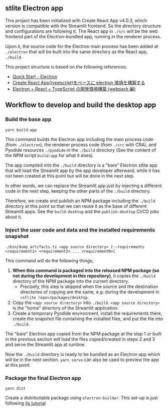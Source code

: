 ## stlite Electron app

This project has been initialized with Create React App v4.0.3, which version is compatible with the Streamlit frontend.
So the directory structure and configurations are following it.
The React app in `./src` will be the web frontend part of the Electron-bundled app, running in the renderer process.

Upon it, the source code for the Electron main process has been added at `./electron` that will be built into the same directory as the React app, `./build`.

This project structure is based on the following references.

- [Quick Start - Electron](https://www.electronjs.org/docs/latest/tutorial/quick-start)
- [Create React App(typescript)をベースに electron 環境を構築する](https://zenn.dev/niwaringo/articles/af693596ef948e)
- [Electron + React + TypeScript の開発環境構築 (webpack 編)](https://zenn.dev/sprout2000/articles/5d7b350c2e85bc)

## Workflow to develop and build the desktop app

### Build the base app

```sh
yarn build:app
```

This command builds the Electron app including the main process code (from `./electron`), the renderer process code (from `./src` with CRA), and Pyodide resources `./pyodide` in the `./build` directory (See the content of the NPM script `build:app` for what it does).

The app compiled into the `./build` directory is a "bare" Electron stlite app that will load the Streamlit app by the app developer afterward, while it has not been created at this point but will be done in the next step.

In other words, we can replace the Streamlit app just by injecting a different code in the next step, keeping the other parts of the `./build` directory.

Therefore, we create and publish an NPM package including the `./build` directory at this point so that we can reuse it as the base of different Streamlit apps. See the `build-desktop` and the `publish-desktop` CI/CD jobs about it.

### Inject the user code and data and the installed requirements snapshot

```
./bin/dump_artifacts.ts <app source directory> [--requirements <requirement1> <requirement2> ... <requirementN>]
```

This command will do the following things;

1. **When this command is packaged into the released NPM package (so not during the development in this repository)**, it copies the `./build` directory of the NPM package into the current directory.
   - Precisely, this step is skipped when the source and the destination directories of copying are the same, e.g. during the development in `<stlite repo>/packages/desktop`.
2. Copy the `<app source directory>` into `./build`. `<app source directory>` is the "home" directory of the Streamlit application.
3. Create a temporary Pyodide environment, install the requirements there, create the snapshot file containing the installed files, and put the file into `./build`.

The "bare" Electron app copied from the NPM package at the step 1 or built in the previous section will load the files copied/created in steps 2 and 3 and serve the Streamlit app at runtime.

Now the `./build` directory is ready to be bundled as an Electron app which will be in the next section.
`yarn serve` can also be used to preview the app at this point.

### Package the final Electron app

```
yarn dist
```

Create a distributable package using `electron-builder`.
This set-up is just following [its tutorial](https://www.electron.build/#quick-setup-guide)
